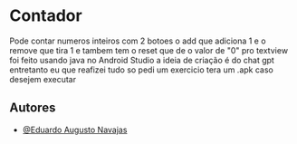 
# Contador

Pode contar numeros inteiros com 2 botoes o add que adiciona 1 e o remove que tira 1 e tambem tem o reset que de o valor de "0" pro textview foi feito usando java no Android Studio a ideia de criação é do chat gpt entretanto eu que reafizei tudo so pedi um exercicio
 tera um .apk caso desejem executar

## Autores

- [@Eduardo Augusto Navajas](https://github.com/Soledbyed0ar7)

